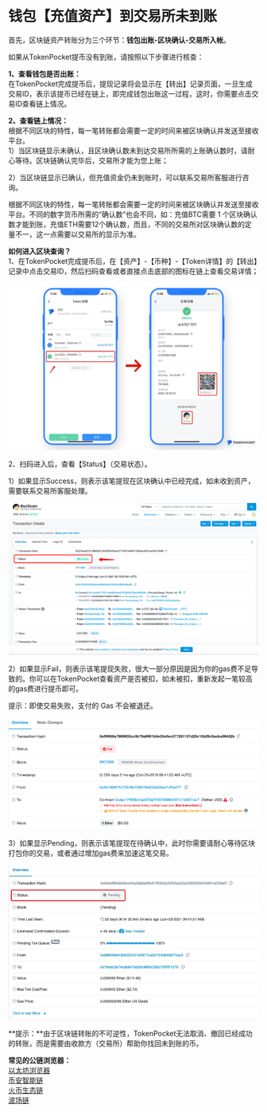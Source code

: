 # 钱包【充值资产】到交易所未到账

首先，区块链资产转账分为三个环节：**钱包出账-区块确认-交易所入帐**。 

如果从TokenPocket提币没有到账，请按照以下步骤进行核查：

**1、查看钱包是否出账：**  
在TokenPocket完成提币后，提现记录将会显示在【转出】记录页面，一旦生成交易ID，表示该提币已经在链上，即完成钱包出账这一过程，这时，你需要点击交易ID查看链上情况。

**2、查看链上情况：**  
根据不同区块的特性，每一笔转账都会需要一定的时间来被区块确认并发送至接收平台。  
1）当区块链显示未确认，且区块确认数未到达交易所所需的上账确认数时，请耐心等待。区块链确认完毕后，交易所才能为您上账；

2）当区块链显示已确认，但充值资金仍未到账时，可以联系交易所客服进行咨询。 

根据不同区块的特性，每一笔转账都会需要一定的时间来被区块确认并发送至接收平台。不同的数字货币所需的“确认数”也会不同，如：充值BTC需要 1 个区块确认数才能到账，充值ETH需要12个确认数，而且，不同的交易所对区块确认数的定量不一，这一点需要以交易所的显示为准。

**如何进入区块查询？**  
1、在TokenPocket完成提币后，在【资产】-【币种】-【Token详情】的【转出】记录中点击交易ID，然后扫码查看或者直接点击底部的图标在链上查看交易详情；

![](../.gitbook/assets/zhuan-zhang-dao-jiao-yi-suo-2.png)

  
2、扫码进入后，查看【Status】（交易状态）。

1）如果显示Success，则表示该笔提现在区块确认中已经完成，如未收到资产，需要联系交易所客服处理。

![](../.gitbook/assets/fqa4.png)

2）如果显示Fail，则表示该笔提现失败，很大一部分原因是因为你的gas费不足导致的。你可以在TokenPocket查看资产是否被扣，如未被扣，重新发起一笔较高的gas费进行提币即可。

提示：即使交易失败，支付的 Gas 不会被退还。

![](../.gitbook/assets/faq5.png)

3）如果显示Pending，则表示该笔提现在待确认中，此时你需要请耐心等待区块打包你的交易，或者通过增加gas费来加速这笔交易。

![](../.gitbook/assets/faq6.jpg)

**提示：**由于区块链转账的不可逆性，TokenPocket无法取消、撤回已经成功的转账，而是需要由收款方（交易所）帮助你找回未到账的币。

**常见的公链浏览器：**  
[以太坊浏览器](https://cn.etherscan.com/)  
[币安智能链](https://bscscan.com/)  
[火币生态链](https://hecoinfo.com/)  
[波场链](https://tronscan.io/#/)

